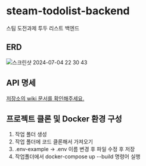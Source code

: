 # steam-todolist-backend
스팀 도전과제 투두 리스트 백엔드


## ERD
![스크린샷 2024-07-04 22 30 43](https://github.com/PHJ-a/steam-todolist-backend/assets/156567892/7e66cf06-3683-428a-b1cb-5bdcd61853a6)
<br/>

## API 명세
[저장소의 wiki 문서를 확인해주세요.](https://github.com/PHJ-a/steam-todolist-backend/wiki/Todo)



## 프로젝트 클론 및 Docker 환경 구성
1. 작업 폴더 생성
2. 작업 폴더에 코드 클론해서 가져오기
3. .env-example -> .env 이름 변경 후 파일 수정 후 저장
4. 작업폴더에서 docker-compose up --build 명령어 실행